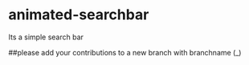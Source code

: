# animated-searchbar

Its a simple search bar

##please add your contributions to a new branch with branchname (<yourname>_<update message>)
